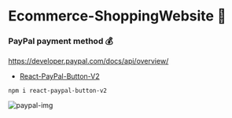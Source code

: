 # Ecommerce-ShoppingWebsite 👑

### PayPal payment method 💰

https://developer.paypal.com/docs/api/overview/

- [React-PayPal-Button-V2](https://www.npmjs.com/package/react-paypal-button-v2)

```
npm i react-paypal-button-v2

```

<img src="https://raw.githubusercontent.com/Luehang/react-paypal-button-v2/HEAD/paypal-smart-buttons.png" alt="paypal-img"/> 

